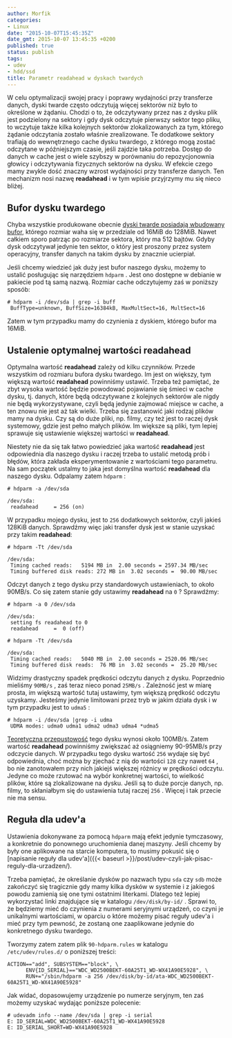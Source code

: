 ```yaml
---
author: Morfik
categories:
- Linux
date: "2015-10-07T15:45:35Z"
date_gmt: 2015-10-07 13:45:35 +0200
published: true
status: publish
tags:
- udev
- hdd/ssd
title: Parametr readahead w dyskach twardych
---
```


W celu optymalizacji swojej pracy i poprawy wydajności przy transferze danych, dyski twarde często
odczytują więcej sektorów niż było to określone w żądaniu. Chodzi o to, że odczytywany przez nas z
dysku plik jest podzielony na sektory i gdy dysk odczytuje pierwszy sektor tego pliku, to wczytuje
także kilka kolejnych sektorów zlokalizowanych za tym, którego żądanie odczytania zostało właśnie
zrealizowane. Te dodatkowe sektory trafiają do wewnętrznego cache dysku twardego, z którego mogą
zostać odczytane w późniejszym czasie, jeśli zajdzie taka potrzeba. Dostęp do danych w cache jest o
wiele szybszy w porównaniu do repozycjonownia głowicy i odczytywania fizycznych sektorów na dysku. W
efekcie czego mamy zwykle dość znaczny wzrost wydajności przy transferze danych. Ten mechanizm nosi
nazwę **readahead** i w tym wpisie przyjrzymy mu się nieco bliżej.

<!--more-->
## Bufor dysku twardego

Chyba wszystkie produkowane obecnie [dyski twarde posiadają wbudowany
bufor](https://en.wikipedia.org/wiki/Disk_buffer), którego rozmiar waha się w przedziale od 16MiB do
128MiB. Nawet całkiem sporo patrząc po rozmiarze sektora, który ma 512 bajtów. Gdyby dysk odczytywał
jedynie ten sektor, o który jest proszony przez system operacyjny, transfer danych na takim dysku by
znacznie ucierpiał.

Jeśli chcemy wiedzieć jak duży jest bufor naszego dysku, możemy to ustalić posługując się narzędziem
`hdparm` . Jest ono dostępne w debianie w pakiecie pod tą samą nazwą. Rozmiar cache odczytujemy zaś
w poniższy sposób:

    # hdparm -i /dev/sda | grep -i buff
     BuffType=unknown, BuffSize=16384kB, MaxMultSect=16, MultSect=16

Zatem w tym przypadku mamy do czynienia z dyskiem, którego bufor ma 16MiB.

## Ustalenie optymalnej wartości readahead

Optymalna wartość **readahead** zależy od kilku czynników. Przede wszystkim od rozmiaru bufora dysku
twardego. Im jest on większy, tym większą wartość **readahead** powinniśmy ustawić. Trzeba też
pamiętać, że zbyt wysoka wartość będzie powodować pojawianie się śmieci w cache dysku, tj. danych,
które będą odczytywane z kolejnych sektorów ale nigdy nie będą wykorzystywane, czyli będą jedynie
zajmować miejsce w cache, a ten znowu nie jest aż tak wielki. Trzeba się zastanowić jaki rodzaj
plików mamy na dysku. Czy są do duże pliki, np. filmy, czy też jest to raczej dysk systemowy, gdzie
jest pełno małych plików. Im większe są pliki, tym lepiej sprawuje się ustawienie większej wartości
w **readahead**.

Niestety nie da się tak łatwo powiedzieć jaka wartość **readahead** jest odpowiednia dla naszego
dysku i raczej trzeba to ustalić metodą prób i błędów, która zakłada eksperymentowanie z wartościami
tego parametru. Na sam początek ustalmy to jaka jest domyślna wartość **readahead** dla naszego
dysku. Odpalamy zatem `hdparm` :

    # hdparm -a /dev/sda

    /dev/sda:
     readahead     = 256 (on)

W przypadku mojego dysku, jest to `256` dodatkowych sektorów, czyli jakieś 128KiB danych. Sprawdźmy
więc jaki transfer dysk jest w stanie uzyskać przy takim **readahead**:

    # hdparm -Tt /dev/sda

    /dev/sda:
     Timing cached reads:   5194 MB in  2.00 seconds = 2597.34 MB/sec
     Timing buffered disk reads: 272 MB in  3.02 seconds =  90.00 MB/sec

Odczyt danych z tego dysku przy standardowych ustawieniach, to około 90MB/s. Co się zatem stanie gdy
ustawimy **readahead** na `0` ? Sprawdźmy:

    # hdparm -a 0 /dev/sda

    /dev/sda:
     setting fs readahead to 0
     readahead     =  0 (off)

    # hdparm -Tt /dev/sda

    /dev/sda:
     Timing cached reads:   5040 MB in  2.00 seconds = 2520.06 MB/sec
     Timing buffered disk reads:  76 MB in  3.02 seconds =  25.20 MB/sec

Widzimy drastyczny spadek prędkości odczytu danych z dysku. Poprzednio mieliśmy `90MB/s` , zaś teraz
nieco ponad `25MB/s` . Zależność jest w miarę prosta, im większą wartość tutaj ustawimy, tym większą
prędkość odczytu uzyskamy. Jesteśmy jedynie limitowani przez tryb w jakim działa dysk i w tym
przypadku jest to `udma5` :

    # hdparm -i /dev/sda |grep -i udma
     UDMA modes: udma0 udma1 udma2 udma3 udma4 *udma5

[Teoretyczna przepustowość](https://pl.wikipedia.org/wiki/Ultra-DMA) tego dysku wynosi około
100MB/s. Zatem wartość **readahead** powinniśmy zwiększać aż osiągniemy 90-95MB/s przy odczycie
danych. W przypadku tego dysku wartość `256` wydaje się być odpowiednia, choć można by zjechać z nią
do wartości `128` czy nawet `64` , bo nie zanotowałem przy nich jakiejś większej różnicy w prędkości
odczytu. Jedyne co może rzutować na wybór konkretnej wartości, to wielkość plików, które są
zlokalizowane na dysku. Jeśli są to duże porcje danych, np. filmy, to skłaniałbym się do ustawienia
tutaj raczej `256` . Więcej i tak przecie nie ma sensu.

## Reguła dla udev'a

Ustawienia dokonywane za pomocą `hdparm` mają efekt jedynie tymczasowy, a konkretnie do ponownego
uruchomienia danej maszyny. Jeśli chcemy by były one aplikowane na starcie komputera, to musimy
pokusić się o [napisanie reguły dla
udev'a]({{< baseurl >}}/post/udev-czyli-jak-pisac-reguly-dla-urzadzen/).

Trzeba pamiętać, że określanie dysków po nazwach typu `sda` czy `sdb` może zakończyć się tragicznie
gdy mamy kilka dysków w systemie i z jakiegoś powodu zamienią się one tymi ostatnimi literkami.
Dlatego też lepiej wykorzystać linki znajdujące się w katalogu `/dev/disk/by-id/` . Sprawi to, że
będziemy mieć do czynienia z numerami seryjnymi urządzeń, co czyni je unikalnymi wartościami, w
oparciu o które możemy pisać reguły udev'a i mieć przy tym pewność, że zostaną one zaaplikowane
jedynie do konkretnego dysku twardego.

Tworzymy zatem zatem plik `90-hdparm.rules` w katalogu `/etc/udev/rules.d/` o poniższej treści:

    ACTION=="add", SUBSYSTEM=="block", \
          ENV{ID_SERIAL}=="WDC_WD2500BEKT-60A25T1_WD-WX41A90E5928", \
          RUN+="/sbin/hdparm -a 256 /dev/disk/by-id/ata-WDC_WD2500BEKT-60A25T1_WD-WX41A90E5928"

Jak widać, dopasowujemy urządzenie po numerze seryjnym, ten zaś możemy uzyskać wydając poniższe
polecenie:

    # udevadm info --name /dev/sda | grep -i serial
    E: ID_SERIAL=WDC_WD2500BEKT-60A25T1_WD-WX41A90E5928
    E: ID_SERIAL_SHORT=WD-WX41A90E5928
